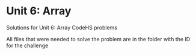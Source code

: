 
# Unit 6: Array

Solutions for Unit 6: Array CodeHS problems

All files that were needed to solve the problem are in the folder with the ID for the challenge
